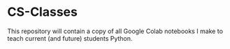 # CS-Classes
This repository will contain a copy of all Google Colab notebooks I make to teach current (and future) students Python. 
